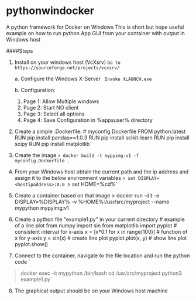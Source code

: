 # pythonwindocker
A python framework for Docker on Windows
This is short but hope useful example on how to run python App GUI from your container with output in Windows host

####Steps
1. Install on your windows host (VcXsrv)
   `Go to https://sourceforge.net/projects/vcxsrv/`

   a. Configure the Windows X-Server
      ` Invoke XLAUNCH.exe`

   b. Configuration:
      1. Page 1: Allow Multiple windows
      2. Page 2: Start NO client
      3. Page 3: Select all options
      4. Page 4: Save Configuration in %appsuser% directory

2. Create a simple .Dockerfile:
         # myconfig.Dockerfile
         FROM python:latest
         RUN  pip install pandas==1.0.3
         RUN  pip install scikit-learn
         RUN  pip install scipy
         RUN  pip install matplotlib`

3. Create the image
   `> docker build -t mypyimg:v1 -f myconfig.Dockerfile . ` 

4. From your Windows host obtain the current path and the ip address and assign it to the below environment variables
   `> set DISPLAY=<hostipaddress>:0.0
    `> set HOME=%cd%`
  
5. Create a container based on that image
         > docker run -dit -e DISPLAY=%DISPLAY% -v %HOME%:/usr/src/myproject --name mypython mypyimg:v1

6. Create a python file "example1.py" in your current directory
         # example of a line plot
         from numpy import sin
         from matplotlib import pyplot
         # consistent interval for x-axis
         x = [x*0.1 for x in range(100)]
         # function of x for y-axis
         y = sin(x)
         # create line plot
         pyplot.plot(x, y)
         # show line plot
         pyplot.show()

7. Connect to the container, navigate to the file location and run the python code
`
> docker exec -it mypython /bin/bash
> cd /usr/src/myproject
> python3 example1.py`

8. The graphical output should be on your Windows host machine
